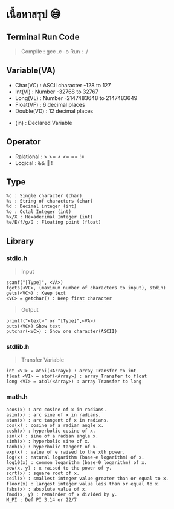 # **เนื้อหาสรุป** :sweat_smile:
## Terminal Run Code
> Compile : gcc <File>.c -o <File>
> Run : ./<File>

## Variable(VA)

- Char(VC) : ASCII character -128 to 127
- Int(VI)	: Number -32768 to 32767
- Long(VL) : Number -2147483648 to 2147483649
- Float(VF) : 6 decimal places
- Double(VD) : 12 decimal places
* (in) : Declared Variable 


## Operator
- Ralational : > >= < <= == !=
- Logical : && || !

## Type
```
%c : Single character (char)
%s : String of characters (char)
%d : Decimal integer (int)
%o : Octal Integer (int)
%x/X : Hexadecimal Integer (int)
%e/E/f/g/G : Floating point (float)
```

## Library
### stdio.h 
> Input
```
scanf("[Type]", <VA>)
fgets(<VC>, (maximum number of characters to input), stdin)
gets(<VC>) : Keep text
<VC> = getchar() : Keep first character
```

> Output
```
printf("<text>" or "[Type]",<VA>)
puts(<VC>) Show text
putchar(<VC>) : Show one character(ASCII)
```

### stdlib.h
> Transfer Variable
```
int <VI> = atoi(<Array>) : array Transfer to int
float <VI> = atof(<Array>) : array Transfer to float
long <VI> = atol(<Array>) : array Transfer to long
```

### math.h
```
acos(x) : arc cosine of x in radians.
asin(x) : arc sine of x in radians.
atan(x) : arc tangent of x in radians.
cos(x) : cosine of a radian angle x.
cosh(x) : hyperbolic cosine of x.
sin(x) : sine of a radian angle x.
sinh(x) : hyperbolic sine of x.
tanh(x) : hyperbolic tangent of x.
exp(x) : value of e raised to the xth power.
log(x) : natural logarithm (base-e logarithm) of x.
log10(x) : common logarithm (base-0 logarithm) of x.
pow(x, y) : x raised to the power of y.
sqrt(x) : square root of x.
ceil(x) : smallest integer value greater than or equal to x.
floor(x) : largest integer value less than or equal to x.
fabs(x) : absolute value of x.
fmod(x, y) : remainder of x divided by y.
M_PI : Def PI 3.14 or 22/7
```